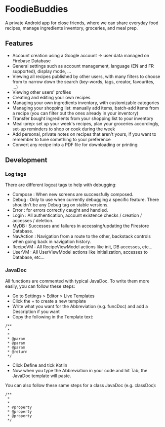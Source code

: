 # FoodieBuddies
A private Android app for close friends, where we can share everyday food recipes, manage ingredients inventory, groceries, and meal prep.

## Features
- Account creation using a Google account -> user data managed on Firebase Database
- General settings such as account management, language (EN and FR supported), display mode, ...
- Viewing all recipes published by other users, with many filters to choose from to narrow down the search (key-words, tags, creator, favourites, ...)
- Viewing other users' profiles
- Creating and editing your own recipes
- Managing your own ingredients inventory, with customizable categories
- Managing your shopping list: manually add items, batch-add items from a recipe (you can filter out the ones already in your inventory)
- Transfer bought ingredients from your shopping list to your inventory
- Meal-prep: set up your week's recipes, plan your groceries accordingly, set-up reminders to shop or cook during the week
- Add personal, private notes on recipes that aren't yours, if you want to remember to tune something to your preference
- Convert any recipe into a PDF file for downloading or printing


## Development
### Log tags
There are different logcat tags to help with debugging:
- Compose : When new screens are successfully composed.
- Debug : Only to use when currently debugging a specific feature. There shouldn't be any Debug tag on stable versions.
- Error : for errors correctly caught and handled.
- Login : All authentication, account existence checks / creation / accesses / deletion.
- MyDB : Successes and failures in accessing/updating the Firestore Database.
- NavAction : Navigation from a route to the other, backstack controls when going back in navigation history.
- RecipeVM : All RecipeViewModel actions like init, DB accesses, etc...
- UserVM : All UserViewModel actions like initialization, accesses to Database, etc...
  
### JavaDoc
All functions are commented with typical JavaDoc. To write them more easily, you can follow these steps:
- Go to Settings > Editor > Live Templates
- Click the + to create a new template
- Write what you want for the Abbreviation (e.g. funcDoc) and add a Description if you want
- Copy the following in the Template text:
```
/**
 *
 * 
 * @param 
 * @param 
 * @param 
 * @return
 */
```

- Click Define and tick Kotlin
- Now when you type the Abbreviation in your code and hit Tab, the JavaDoc template will paste.
  
You can also follow these same steps for a class JavaDoc (e.g. classDoc):
```
/**
 * 
 *
 * @property 
 * @property 
 * @property 
 */
```
